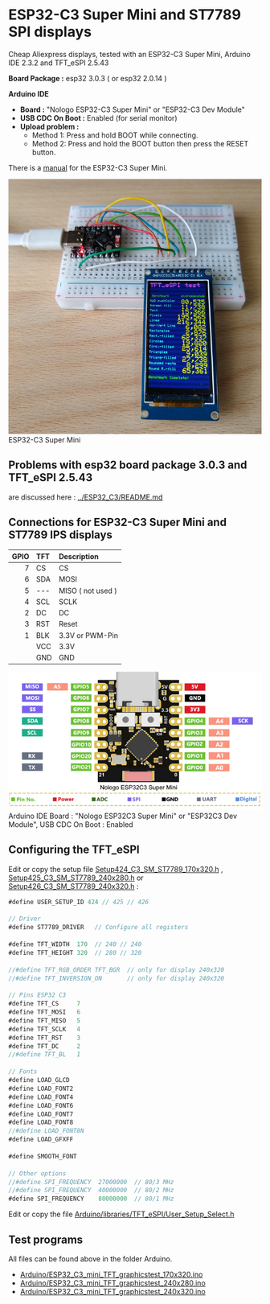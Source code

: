 # ESP32-C3 Super Mini and ST7789 SPI displays

Cheap Aliexpress displays, tested with an ESP32-C3 Super Mini, Arduino IDE 2.3.2 and TFT_eSPI 2.5.43

**Board Package :** esp32 3.0.3 ( or esp32 2.0.14 )

**Arduino IDE**
- **Board :** "Nologo ESP32-C3 Super Mini" or "ESP32-C3 Dev Module"
- **USB CDC On Boot :** Enabled (for serial monitor)
- **Upload problem :** 
  - Method 1: Press and hold BOOT while connecting. 
  - Method 2: Press and hold the BOOT button then press the RESET button.

There is a [manual](documents/manual.pdf) for the ESP32-C3 Super Mini.

![Super_Mini.png](pictures/Super_Mini_smal.png)
ESP32-C3 Super Mini


## Problems with esp32 board package 3.0.3 and TFT_eSPI 2.5.43

are discussed here : [../ESP32_C3/README.md](../ESP32_C3/README.md)

## Connections for ESP32-C3 Super Mini and ST7789 IPS displays

| GPIO      | TFT   | Description          |
| --------: | :---- | :------------------- |
|         7 | CS    | CS                   |
|         6 | SDA   | MOSI                 |
|         5 | ---   | MISO  ( not used )   |
|         4 | SCL   | SCLK                 |
|         2 | DC    | DC                   |
|         3 | RST   | Reset                |
|         1 | BLK   | 3.3V or PWM-Pin      |
|           | VCC   | 3.3V                 |
|           | GND   | GND                  |

![ESP32_C3_Super_Mini](../ESP32_C3_Super_Mini/pictures/Super_Mini_Front_smal.png)
Arduino IDE Board : "Nologo ESP32C3 Super Mini" or "ESP32C3 Dev Module", USB CDC On Boot : Enabled

## Configuring the TFT_eSPI

Edit or copy the setup file [Setup424_C3_SM_ST7789_170x320.h](Arduino/libraries/Setup424_C3_SM_ST7789_170x320.h) ,
  [Setup425_C3_SM_ST7789_240x280.h](Arduino/libraries/Setup422_C3_ST7789_240x280.h) or [Setup426_C3_SM_ST7789_240x320.h](Setup426_C3_SM_ST7789_240x320.h) :

```java
#define USER_SETUP_ID 424 // 425 // 426

// Driver
#define ST7789_DRIVER   // Configure all registers

#define TFT_WIDTH  170  // 240 // 240 
#define TFT_HEIGHT 320  // 280 // 320

//#define TFT_RGB_ORDER TFT_BGR  // only for display 240x320 
//#define TFT_INVERSION_ON       // only for display 240x320

// Pins ESP32 C3
#define TFT_CS     7
#define TFT_MOSI   6
#define TFT_MISO   5
#define TFT_SCLK   4
#define TFT_RST    3
#define TFT_DC     2
//#define TFT_BL   1

// Fonts
#define LOAD_GLCD
#define LOAD_FONT2
#define LOAD_FONT4
#define LOAD_FONT6
#define LOAD_FONT7
#define LOAD_FONT8
//#define LOAD_FONT8N
#define LOAD_GFXFF

#define SMOOTH_FONT

// Other options
//#define SPI_FREQUENCY  27000000  // 80/3 MHz
//#define SPI_FREQUENCY  40000000  // 80/2 MHz
#define SPI_FREQUENCY    80000000  // 80/1 MHz
```

Edit or copy the file [Arduino/libraries/TFT_eSPI/User_Setup_Select.h](Arduino/libraries/TFT_eSPI/User_Setup_Select.h)

## Test programs

All files can be found above in the folder Arduino.

- [Arduino/ESP32_C3_mini_TFT_graphicstest_170x320.ino](Arduino/ESP32_C3_mini_TFT_graphicstest_170x320/ESP32_C3_mini_TFT_graphicstest_170x320.ino) 
- [Arduino/ESP32_C3_mini_TFT_graphicstest_240x280.ino](Arduino/ESP32_C3_mini_TFT_graphicstest_240x280/ESP32_C3_mini_TFT_graphicstest_240x280.ino)
- [Arduino/ESP32_C3_mini_TFT_graphicstest_240x320.ino](Arduino/ESP32_C3_mini_TFT_graphicstest_240x320/ESP32_C3_mini_TFT_graphicstest_240x320.ino)
